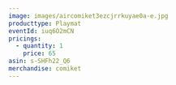 ```yaml
---
image: images/aircomiket3ezcjrrkuyae0a-e.jpg
producttype: Playmat
eventId: iuq6O2mCN
pricings:
  - quantity: 1
    price: 65
asin: s-SHFh22_Q6
merchandise: comiket
---
```

